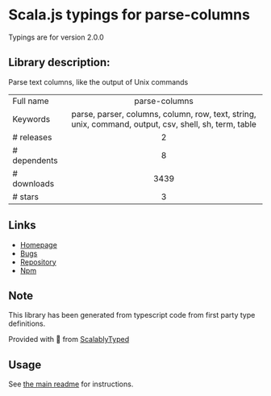 
# Scala.js typings for parse-columns

Typings are for version 2.0.0

## Library description:
Parse text columns, like the output of Unix commands

|                    |                 |
| ------------------ | :-------------: |
| Full name          | parse-columns |
| Keywords           | parse, parser, columns, column, row, text, string, unix, command, output, csv, shell, sh, term, table |
| # releases         | 2 |
| # dependents       | 8 |
| # downloads        | 3439 |
| # stars            | 3 |

## Links
- [Homepage](https://github.com/sindresorhus/parse-columns#readme)
- [Bugs](https://github.com/sindresorhus/parse-columns/issues)
- [Repository](https://github.com/sindresorhus/parse-columns)
- [Npm](https://www.npmjs.com/package/parse-columns)
    


## Note
This library has been generated from typescript code from first party type definitions.

Provided with :purple_heart: from [ScalablyTyped](https://github.com/oyvindberg/ScalablyTyped)

## Usage
See [the main readme](../../readme.md) for instructions.


